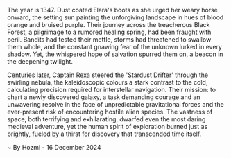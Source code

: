 
The year is 1347.  Dust coated Elara's boots as she urged her weary horse onward, the setting sun painting the unforgiving landscape in hues of blood orange and bruised purple.  Their journey across the treacherous Black Forest, a pilgrimage to a rumored healing spring, had been fraught with peril.  Bandits had tested their mettle, storms had threatened to swallow them whole, and the constant gnawing fear of the unknown lurked in every shadow. Yet, the whispered hope of salvation spurred them on, a beacon in the deepening twilight.

Centuries later, Captain Rexa steered the 'Stardust Drifter' through the swirling nebula, the kaleidoscopic colours a stark contrast to the cold, calculating precision required for interstellar navigation.  Their mission: to chart a newly discovered galaxy, a task demanding courage and an unwavering resolve in the face of unpredictable gravitational forces and the ever-present risk of encountering hostile alien species.  The vastness of space, both terrifying and exhilarating, dwarfed even the most daring medieval adventure, yet the human spirit of exploration burned just as brightly, fueled by a thirst for discovery that transcended time itself.

~ By Hozmi - 16 December 2024
